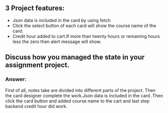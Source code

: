 ## 3 Project features:
- Json data is included in the card by using fetch
- Click the select button of each card will show the course name of the card.
- Credit hour added to cart.If more than twenty hours or remaining hours less the zero then alert message will show.

## Discuss how you managed the state in your assignment project.
### Answer: 
First of all, notes take are divided into different parts of the project. Then the card designer complete the work.Json data is included in the card .Then click the card button and added course name  to the cart and last step backend credit hour did work.